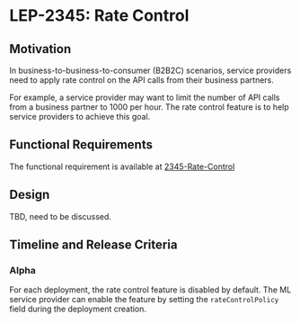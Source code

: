 # LEP-2345: Rate Control

## Motivation

In business-to-business-to-consumer (B2B2C) scenarios, service providers need to apply rate control on the API calls from their business partners. 

For example, a service provider may want to limit the number of API calls from a business partner to 1000 per hour. The rate control feature is to help service providers to achieve this goal.

## Functional Requirements

The functional requirement is available at [2345-Rate-Control](https://www.notion.so/leptonai/2345-Rate-Control-adceeffea43944b9b5111099597b53ad?pvs=4)

## Design

TBD, need to be discussed.

## Timeline and Release Criteria

### Alpha 

For each deployment, the rate control feature is disabled by default. The ML service provider can enable the feature by setting the `rateControlPolicy` field during the deployment creation.  


